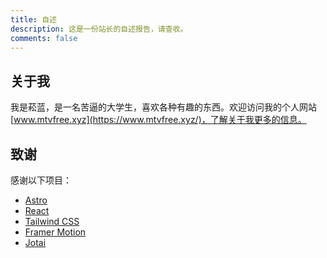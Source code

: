 ```yaml
---
title: 自述
description: 这是一份站长的自述报告，请查收。
comments: false
---
```


## 关于我

我是菘蓝，是一名苦逼的大学生，喜欢各种有趣的东西。欢迎访问我的个人网站 [www.mtvfree.xyz](https://www.mtvfree.xyz/)，了解关于我更多的信息。

## 致谢

感谢以下项目：

- [Astro](https://astro.build/)
- [React](https://reactjs.org/)
- [Tailwind CSS](https://tailwindcss.com/)
- [Framer Motion](https://www.framer.com/motion/)
- [Jotai](https://jotai.org/)
